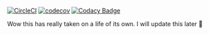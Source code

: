 [![CircleCI](https://circleci.com/gh/michael-jacques/better_set.svg?style=svg)](https://circleci.com/gh/michael-jacques/better_set) [![codecov](https://codecov.io/gh/michael-jacques/better_set/branch/master/graph/badge.svg)](https://codecov.io/gh/michael-jacques/better_set)
[![Codacy Badge](https://api.codacy.com/project/badge/Grade/abc733c338434b829620de78e1590cc4)](https://app.codacy.com/app/michael-jacques/better_set?utm_source=github.com&utm_medium=referral&utm_content=michael-jacques/better_set&utm_campaign=Badge_Grade_Settings)

Wow this has really taken on a life of its own. I will update this later :eyes:
